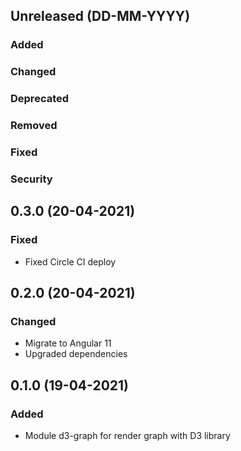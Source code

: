## Unreleased (DD-MM-YYYY)
### Added 
### Changed 
### Deprecated 
### Removed 
### Fixed 
### Security

## 0.3.0 (20-04-2021)
### Fixed
- Fixed Circle CI deploy

## 0.2.0 (20-04-2021)
### Changed
- Migrate to Angular 11
- Upgraded dependencies

## 0.1.0 (19-04-2021)
### Added
- Module d3-graph for render graph with D3 library
